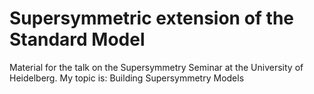 # Supersymmetric extension of the Standard Model  
Material for the talk on the Supersymmetry Seminar at the University of Heidelberg. My topic is: Building Supersymmetry Models 
